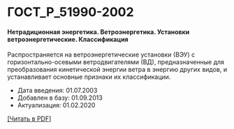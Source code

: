 # ГОСТ_Р_51990-2002

#### Нетрадиционная энергетика. Ветроэнергетика. Установки ветроэнергетические. Классификация

Распространяется на ветроэнергетические установки (ВЭУ) с горизонтально-осевыми ветродвигателями (ВД), предназначенные для преобразования кинетической энергии ветра в энергию других видов, и устанавливает основные признаки их классификации.

- Дата введения: 01.07.2003
- Добавлен в базу: 01.09.2013
- Актуализация: 01.02.2020

<a href="https://standartgost.ru/g/ГОСТ_Р_51990-2002.pdf">[Читать в PDF]</a>